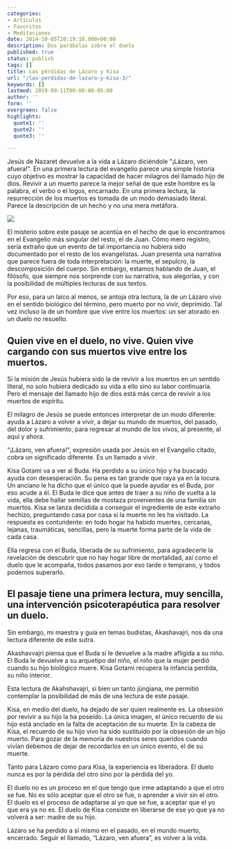 ```yaml
---
categories:
- Artículos
- Favoritos
- Meditaciones
date: 2014-10-05T20:19:10.000+00:00
description: Dos parábolas sobre el duelo
published: true
status: publish
tags: []
title: Las pérdidas de Lázaro y Kisa
url: "/las-perdidas-de-lazaro-y-kisa-3/"
keywords: []
lastmod: 2019-09-11T00:00:00-05:00
author: ''
form: ''
evergreen: false
highlights:
  quote1: ''
  quote2: ''
  quote3: ''

---
```

Jesús de Nazaret devuelve a la vida a Lázaro diciéndole "¡Lázaro, ven afuera!". En una primera lectura del evangelio parece una simple historia cuyo objetivo es mostrar la capacidad de hacer milagros del llamado hijo de dios. Revivir a un muerto parece la mejor señal de que este hombre es la palabra, el verbo o el logos, encarnado. En una primera lectura, la resurrección de los muertos es tomada de un modo demasiado literal. Parece la descripción de un hecho y no una mera metáfora.

![](https://source.unsplash.com/fvl4b1gjpbk)

El misterio sobre este pasaje se acentúa en el hecho de que lo encontramos en el Evangelio más singular del resto, el de Juan. Cómo mero registro, sería extraño que un evento de tal importancia no hubiera sido documentado por el resto de los evangelistas. Juan presenta una narrativa que parece fuera de toda interpretación: la muerte, el sepulcro, la descomposición del cuerpo. Sin embargo, estamos hablando de Juan, el filósofo, que siempre nos sorprende con su narrativa, sus alegorías, y con la posibilidad de múltiples lecturas de sus textos.

Por eso, para un laico al menos, se antoja otra lectura, la de un Lázaro vivo en el sentido biológico del término, pero muerto por no vivir, deprimido. Tal vez incluso la de un hombre que vive entre los muertos: un ser atorado en un duelo no resuelto.

## Quien vive en el duelo, no vive. Quien vive cargando con sus muertos vive entre los muertos.

Si la misión de Jesús hubiera sido la de revivir a los muertos en un sentido literal, no solo hubiera dedicado su vida a ello sino su labor continuaría. Pero el mensaje del llamado hijo de dios está más cerca de revivir a los muertos de espíritu.

El milagro de Jesús se puede entonces interpretar de un modo diferente: ayuda a Lázaro a volver a vivir, a dejar su mundo de muertos, del pasado, del dolor y sufrimiento, para regresar al mundo de los vivos, al presente, al aquí y ahora.

"¡Lázaro, ven afuera!", expresión usada por Jesús en el Evangelio citado, cobra un significado diferente. Es un llamado a vivir.

Kisa Gotami va a ver al Buda. Ha perdido a su único hijo y ha buscado ayuda con desesperación. Su pena es tan grande que raya ya en la locura. Un anciano le ha dicho que el único que la puede ayudar es el Buda, por eso acude a él. El Buda le dice que antes de traer a su niño de vuelta a la vida, ella debe hallar semillas de mostaza provenientes de una familia sin muertos. Kisa se lanza decidida a conseguir el ingrediente de este extraño hechizo, preguntando casa por casa si la muerte no les ha visitado. La respuesta es contundente: en todo hogar ha habido muertes, cercanas, lejanas, traumáticas, sencillas, pero la muerte forma parte de la vida de cada casa.

Ella regresa con el Buda, liberada de su sufrimiento, para agradecerle la revelación de descubrir que no hay hogar libre de mortalidad, así como el duelo que le acompaña, todos pasamos por eso tarde o temprano, y todos podemos superarlo.

## El pasaje tiene una primera lectura, muy sencilla, una intervención psicoterapéutica para resolver un duelo.

Sin embargo, mi maestra y guía en temas budistas, Akashavajri, nos da una lectura diferente de este sutra.

Akashavvajri piensa que el Buda sí le devuelve a la madre afligida a su niño. El Buda le devuelve a su arquetipo del niño, el niño que la mujer perdió cuando su hijo biológico muere. Kisa Gotami recupera la infancia perdida, su niño interior.

Esta lectura de Akahshavajri, si bien un tanto jüngiana, me permitió contemplar la posibilidad de más de una lectura de este pasaje.

Kisa, en medio del duelo, ha dejado de ser quien realmente es. La obsesión por revivir a su hijo la ha poseído. La única imagen, el único recuerdo de su hijo está anclado en la falta de aceptación de su muerte. En la cabeza de Kisa, el recuerdo de su hijo vivo ha sido sustituido por la obsesión de un hijo muerto. Para gozar de la memoria de nuestros seres queridos cuando vivían debemos de dejar de recordarlos en un único evento, el de su muerte.

Tanto para Lázaro como para Kisa, la experiencia es liberadora. El duelo nunca es por la pérdida del otro sino por la pérdida del yo.

El duelo no es un proceso en el que tengo que irme adaptando a que el otro se fue. No es sólo aceptar que el otro se fue, o aprender a vivir sin el otro. El duelo es el proceso de adaptarse al yo que se fue, a aceptar que el yo que era ya no es. El duelo de Kisa consiste en liberarse de ese yo que ya no volverá a ser: madre de su hijo.

Lázaro se ha perdido a sí mismo en el pasado, en el mundo muerto, encerrado. Seguir el llamado, “Lázaro, ven afuera”, es volver a la vida.